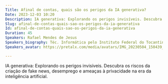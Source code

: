 ```yaml
---
Title: Afinal de contas, quais são os perigos da IA generativa?
Date: 2023-12-03 10:20
Description: IA generativa: Explorando os perigos invisíveis. Descubra os riscos da criação de fake news, desemprego e ameaças à privacidade na era da inteligência artificial.
Slug: afinal-de-contas-quais-sao-os-perigos-da-ia-generativa
Id: afinal-de-contas-quais-sao-os-perigos-da-ia-generativa
Duration: 45
Speakers: Rafael Mendes de Jesus
Speakers_biography: Téc. Informática pelo Instituto Federal do Tocantins, é programador desde os 14 anos de idade, um apaixonado por tecnologia e entusiasta na linguagem Python
Speakers_avatar: https://pretalx.com/media/avatars/IMG_20230504_150439_473_irjU36R.jpg

---
```


IA generativa: Explorando os perigos invisíveis. Descubra os riscos da criação de fake news, desemprego e ameaças à privacidade na era da inteligência artificial.